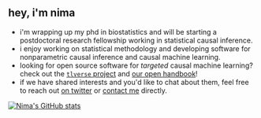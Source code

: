 ## hey, i'm nima

- i'm wrapping up my phd in biostatistics and will be starting a postdoctoral
  research fellowship working in statistical causal inference.
- i enjoy working on statistical methodology and developing software for
  nonparametric causal inference and causal machine learning.
- looking for open source software for _targeted_ causal machine learning?
  check out the [`tlverse` project](https://github.com/tlverse) and [our open
  handbook](https://tlverse.org/tlverse-handbook)!
- if we have shared interests and you'd like to chat about them, feel free to
  reach out [on twitter](https://twitter.com/nshejazi) or [contact
  me](https://nimahejazi.org/#contact) directly.

[![Nima's GitHub stats](https://github-readme-stats.vercel.app/api?username=nhejazi)](https://github.com/anuraghazra/github-readme-stats)
